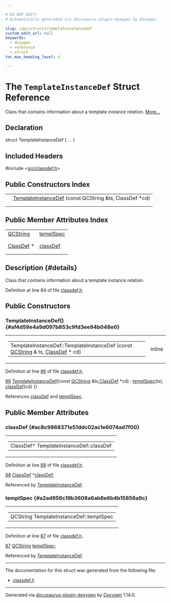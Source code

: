 ```yaml
---

# DO NOT EDIT!
# Automatically generated via docusaurus-plugin-doxygen by Doxygen.

slug: /api/structs/templateinstancedef
custom_edit_url: null
keywords:
  - doxygen
  - reference
  - struct
toc_max_heading_level: 4

---
```


<div class="doxyPage">

# The `TemplateInstanceDef` Struct Reference

<p>Class that contains information about a template instance relation. <a href="#details">More...</a></p>

## Declaration

<div class="doxyDeclaration">
struct TemplateInstanceDef { ... }
</div>

## Included Headers

<div class="doxyIncludesList">#include &lt;<a href="/web-doxygen/docs/api/files/src/classdef-h">src/classdef.h</a>&gt;
</div>

## Public Constructors Index

<table class="doxyMembersIndex">

<tr class="doxyMemberIndexItem">
<td class="doxyMemberIndexItemType" align="left" valign="top"></td>
<td class="doxyMemberIndexItemName" align="left" valign="top"><a href="#af4d59e4a9d097b853c9fd3ee94b048e0">TemplateInstanceDef</a> (const QCString &amp;ts, ClassDef *cd)</td>
</tr>
<tr class="doxyMemberIndexDescription">
<td class="doxyMemberIndexDescriptionLeft"></td>
<td class="doxyMemberIndexDescriptionRight">
</td>
</tr>
<tr class="doxyMemberIndexSeparator">
<td class="doxyMemberIndexSeparator" colspan="2"></td>
</tr>

</table>

## Public Member Attributes Index

<table class="doxyMembersIndex">

<tr class="doxyMemberIndexItem">
<td class="doxyMemberIndexItemType" align="left" valign="top"><a href="/web-doxygen/docs/api/classes/qcstring">QCString</a></td>
<td class="doxyMemberIndexItemName" align="left" valign="top"><a href="#a2ad956c19b3608a6ab8e6b4b15856a9c">templSpec</a></td>
</tr>
<tr class="doxyMemberIndexDescription">
<td class="doxyMemberIndexDescriptionLeft"></td>
<td class="doxyMemberIndexDescriptionRight">
</td>
</tr>
<tr class="doxyMemberIndexSeparator">
<td class="doxyMemberIndexSeparator" colspan="2"></td>
</tr>

<tr class="doxyMemberIndexItem">
<td class="doxyMemberIndexItemType" align="left" valign="top"><a href="/web-doxygen/docs/api/classes/classdef">ClassDef</a> *</td>
<td class="doxyMemberIndexItemName" align="left" valign="top"><a href="#ac8c9868371e51ddc02ac1e6074ad7f00">classDef</a></td>
</tr>
<tr class="doxyMemberIndexDescription">
<td class="doxyMemberIndexDescriptionLeft"></td>
<td class="doxyMemberIndexDescriptionRight">
</td>
</tr>
<tr class="doxyMemberIndexSeparator">
<td class="doxyMemberIndexSeparator" colspan="2"></td>
</tr>

</table>

## Description {#details}

<p>Class that contains information about a template instance relation.</p>

<p>Definition at line 84 of file <a href="/web-doxygen/docs/api/files/src/classdef-h">classdef.h</a>.</p>

<div class="doxySectionDef">

## Public Constructors

### TemplateInstanceDef() {#af4d59e4a9d097b853c9fd3ee94b048e0}

<div class="doxyMemberItem">
<div class="doxyMemberProto">
<table class="doxyMemberLabels">
<tr class="doxyMemberLabels">
<td class="doxyMemberLabelsLeft">
<table class="doxyMemberName">
<tr>
<td class="doxyMemberName">TemplateInstanceDef::TemplateInstanceDef (const <a href="/web-doxygen/docs/api/classes/qcstring">QCString</a> &amp; ts, <a href="/web-doxygen/docs/api/classes/classdef">ClassDef</a> * cd)</td>
</tr>
</table>
</td>
<td class="doxyMemberLabelsRight">
<span class="doxyMemberLabels">
<span class="doxyMemberLabel inline">inline</span>
</span>
</td>
</tr>
</table>
</div>
<div class="doxyMemberDoc">


<p>Definition at line <a href="/web-doxygen/docs/api/files/src/classdef-h/#l00086">86</a> of file <a href="/web-doxygen/docs/api/files/src/classdef-h">classdef.h</a>.</p>

<div class="doxyProgramListing">

<div class="doxyCodeLine"><span class="doxyLineNumber"><a href="#af4d59e4a9d097b853c9fd3ee94b048e0">86</a></span><span class="doxyLineContent"><span class="doxyHighlight">  <a href="#af4d59e4a9d097b853c9fd3ee94b048e0">TemplateInstanceDef</a>(</span><span class="doxyHighlightKeyword">const</span><span class="doxyHighlight"> <a href="/web-doxygen/docs/api/classes/qcstring">QCString</a> &amp;ts,<a href="/web-doxygen/docs/api/classes/classdef">ClassDef</a> *cd) : <a href="#a2ad956c19b3608a6ab8e6b4b15856a9c">templSpec</a>(ts), <a href="#ac8c9868371e51ddc02ac1e6074ad7f00">classDef</a>(cd) {}</span></span></div>

</div>


References <a href="#ac8c9868371e51ddc02ac1e6074ad7f00">classDef</a> and <a href="#a2ad956c19b3608a6ab8e6b4b15856a9c">templSpec</a>.
</div>
</div>

</div>

<div class="doxySectionDef">

## Public Member Attributes

### classDef {#ac8c9868371e51ddc02ac1e6074ad7f00}

<div class="doxyMemberItem">
<div class="doxyMemberProto">
<table class="doxyMemberLabels">
<tr class="doxyMemberLabels">
<td class="doxyMemberLabelsLeft">
<table class="doxyMemberName">
<tr>
<td class="doxyMemberName">ClassDef* TemplateInstanceDef::classDef</td>
</tr>
</table>
</td>
</tr>
</table>
</div>
<div class="doxyMemberDoc">


<p>Definition at line <a href="/web-doxygen/docs/api/files/src/classdef-h/#l00088">88</a> of file <a href="/web-doxygen/docs/api/files/src/classdef-h">classdef.h</a>.</p>

<div class="doxyProgramListing">

<div class="doxyCodeLine"><span class="doxyLineNumber"><a href="#ac8c9868371e51ddc02ac1e6074ad7f00">88</a></span><span class="doxyLineContent"><span class="doxyHighlight">  <a href="/web-doxygen/docs/api/classes/classdef">ClassDef</a> *<a href="#ac8c9868371e51ddc02ac1e6074ad7f00">classDef</a>;</span></span></div>

</div>


Referenced by <a href="#af4d59e4a9d097b853c9fd3ee94b048e0">TemplateInstanceDef</a>.
</div>
</div>

### templSpec {#a2ad956c19b3608a6ab8e6b4b15856a9c}

<div class="doxyMemberItem">
<div class="doxyMemberProto">
<table class="doxyMemberLabels">
<tr class="doxyMemberLabels">
<td class="doxyMemberLabelsLeft">
<table class="doxyMemberName">
<tr>
<td class="doxyMemberName">QCString TemplateInstanceDef::templSpec</td>
</tr>
</table>
</td>
</tr>
</table>
</div>
<div class="doxyMemberDoc">


<p>Definition at line <a href="/web-doxygen/docs/api/files/src/classdef-h/#l00087">87</a> of file <a href="/web-doxygen/docs/api/files/src/classdef-h">classdef.h</a>.</p>

<div class="doxyProgramListing">

<div class="doxyCodeLine"><span class="doxyLineNumber"><a href="#a2ad956c19b3608a6ab8e6b4b15856a9c">87</a></span><span class="doxyLineContent"><span class="doxyHighlight">  <a href="/web-doxygen/docs/api/classes/qcstring">QCString</a> <a href="#a2ad956c19b3608a6ab8e6b4b15856a9c">templSpec</a>;</span></span></div>

</div>


Referenced by <a href="#af4d59e4a9d097b853c9fd3ee94b048e0">TemplateInstanceDef</a>.
</div>
</div>

</div>

<hr/>

<p>The documentation for this struct was generated from the following file:</p>

<ul>
<li><a href="/web-doxygen/docs/api/files/src/classdef-h">classdef.h</a></li>
</ul>

<hr/>

<p class="doxyGeneratedBy">Generated via <a href="https://github.com/xpack/docusaurus-plugin-doxygen">docusaurus-plugin-doxygen</a> by <a href="https://www.doxygen.nl">Doxygen</a> 1.14.0.</p>

</div>
